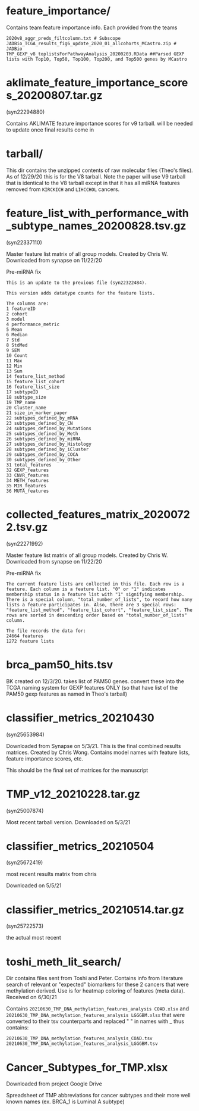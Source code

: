 # feature_importance/

Contains team feature importance info. Each provided from the teams

```
2020v8_aggr_preds_filtcolumn.txt # Subscope
JADBio_TCGA_results_fig6_update_2020_01_allcohorts_MCastro.zip # JADBio
TMP_GEXP_v8_toplistsForPathwayAnalysis_20200203.RData ##Parsed GEXP lists with Top10, Top50, Top100, Top200, and Top500 genes by MCastro
```

# aklimate_feature_importance_scores_20200807.tar.gz

(syn22294880)

Contains AKLIMATE feature importance scores for v9 tarball. will be needed to update once final results come in

# tarball/

This dir contains the unzipped contents of raw molecular files (Theo's files). As of 12/29/20 this is for the V8 tarball. Note the paper will use V9 tarball that is identical to the V8 tarball except in that it has all miRNA features removed from `KIRCKICH` and  `LIHCCHOL` cancers.

# feature_list_with_performance_with_subtype_names_20200828.tsv.gz

(syn22337110)

Master feature list matrix of all group models. Created by Chris W. Downloaded from synapse on 11/22/20

Pre-miRNA fix

```
This is an update to the previous file (syn22322484).

This version adds datatype counts for the feature lists.

The columns are:
1 featureID
2 cohort
3 model
4 performance_metric
5 Mean
6 Median
7 Std
8 StdMed
9 SEM
10 Count
11 Max
12 Min
13 Sum
14 feature_list_method
15 feature_list_cohort
16 feature_list_size
17 subtypeID
18 subtype_size
19 TMP_name
20 Cluster_name
21 size_in_marker_paper
22 subtypes_defined_by_mRNA
23 subtypes_defined_by_CN
24 subtypes_defined_by_Mutations
25 subtypes_defined_by_Meth
26 subtypes_defined_by_miRNA
27 subtypes_defined_by_Histology
28 subtypes_defined_by_iCluster
29 subtypes_defined_by_COCA
30 subtypes_defined_by_Other
31 total_features
32 GEXP_features
33 CNVR_features
34 METH_features
35 MIR_features
36 MUTA_features
```

# collected_features_matrix_20200722.tsv.gz

(syn22271992)

Master feature list matrix of all group models. Created by Chris W. Downloaded from synapse on 11/22/20

Pre-miRNA fix

```
The current feature lists are collected in this file. Each row is a feature. Each column is a feature list. "0" or "1" indicates membership status in a feature list with "1" signifying membership. There is a special column, "total_number_of_lists", to record how many lists a feature participates in. Also, there are 3 special rows: "feature_list_method", "feature_list_cohort", "feature_list_size". The rows are sorted in descending order based on "total_number_of_lists" column.

The file records the data for:
24664 features
1272 feature lists
```
# brca_pam50_hits.tsv

BK created on 12/3/20. takes list of PAM50 genes. convert these into the TCGA naming system for GEXP features ONLY (so that have list of the PAM50 gexp features as named in Theo's tarball)

# classifier_metrics_20210430

(syn25653984)

Downloaded from Synapse on 5/3/21. This is the final combined results matrices. Created by Chris Wong. Contains model names with feature lists, feature importance scores, etc.

This should be the final set of matrices for the manuscript

# TMP_v12_20210228.tar.gz

(syn25007874)

Most recent tarball version. Downloaded on 5/3/21

# classifier_metrics_20210504

(syn25672419)

most recent results matrix from chris

Downloaded on 5/5/21

# classifier_metrics_20210514.tar.gz

(syn25722573)

the actual most recent

# toshi_meth_lit_search/

Dir contains files sent from Toshi and Peter. Contains info from literature search of relevant or "expected" biomarkers for these 2 cancers that were methylation derived. Use is for heatmap coloring of features (meta data). Received on 6/30/21

Contains `20210630_TMP_DNA_methylation_features_analysis COAD.xlsx` and `20210630_TMP_DNA_methylation_features_analysis LGGGBM.xlsx`
 that were converted to their tsv counterparts and replaced " " in names with _
 thus contains:

```
20210630_TMP_DNA_methylation_features_analysis_COAD.tsv
20210630_TMP_DNA_methylation_features_analysis_LGGGBM.tsv
```
# Cancer_Subtypes_for_TMP.xlsx

Downloaded from project Google Drive

Spreadsheet of TMP abbreviations for cancer subtypes and their more well known names (ex. BRCA_1 is Luminal A subtype)
